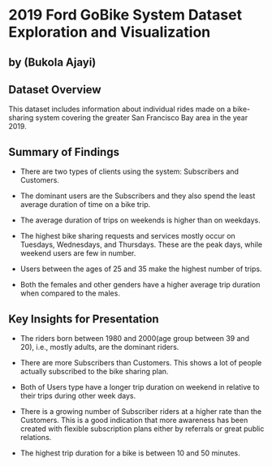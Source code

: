 #  2019 Ford GoBike System Dataset Exploration and Visualization
## by (Bukola Ajayi)


## Dataset Overview
This dataset includes information about individual rides made on a bike-sharing system covering the greater San Francisco Bay area in the year 2019.

## Summary of Findings

- There are two types of clients using the system: Subscribers and Customers. 

- The dominant users are the Subscribers and they also spend the least average duration of time on a bike trip.

- The average duration of trips on weekends is higher than on weekdays.

- The highest bike sharing requests and services mostly occur on Tuesdays, Wednesdays, and Thursdays. These are the peak days, while weekend users are few in number.

- Users between the ages of 25 and 35 make the highest number of trips.

- Both the females and other genders have a higher average trip duration when compared to the males.


## Key Insights for Presentation


- The riders born between 1980 and 2000(age group between 39 and 20), i.e., mostly adults, are the dominant riders.

- There are more Subscribers than Customers. This shows a lot of people actually subscribed to the bike sharing plan.

- Both of Users type have a longer trip duration on weekend in relative to their trips during other week days.

- There is a growing number of Subscriber riders at a higher rate than the Customers. This is a good indication that more awareness has been created with flexible subscription plans either by referrals or great public relations.

-  The highest trip duration for a bike is between 10 and 50 minutes.